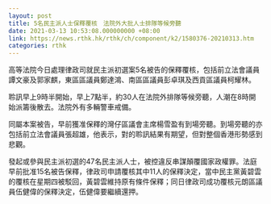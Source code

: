 ```yaml
---
layout: post
title: 5名民主派人士保釋覆核　法院外大批人士排隊等候旁聽
date: 2021-03-13 10:53:08.000000000 +08:00
link: https://news.rthk.hk/rthk/ch/component/k2/1580376-20210313.htm
categories: rthk
---
```


高等法院今日處理律政司就民主派初選案5名被告的保釋覆核，包括前立法會議員譚文豪及郭家麒，東區區議員鄭達鴻、南區區議員彭卓琪及西貢區議員柯耀林。

聆訊早上9時半開始，早上7點半，約30人在法院外排隊等候旁聽，人潮在8時開始派籌後散去。法院外有多輛警車戒備。

同屬本案被告，早前獲准保釋的灣仔區議會主席楊雪盈有到場旁聽。到場旁聽的亦包括前立法會議員張超雄，他表示，對的聆訊結果有期望，但對整個香港形勢感到悲觀。

發起或參與民主派初選的47名民主派人士，被控違反串謀顛覆國家政權罪。法庭早前批准15名被告保釋，律政司申請覆核其中11人的保釋決定，當中民主黨黃碧雲的覆核在星期四被駁回，黃碧雲維持原有條件保釋；同日律政司成功覆核元朗區議員伍健偉的保釋決定，伍健偉要繼續還押。
